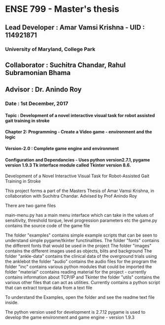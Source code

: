#	ENSE 799 - Master's thesis
##	Lead Developer	:	Amar Vamsi Krishna - UID : 114921871
###	University of Maryland, College Park
##	Collaborator	:	Suchitra Chandar, Rahul Subramonian Bhama
##	Advisor : Dr. Anindo Roy
###	Date : 1st December, 2017
####	Topic : Development of a novel interactive visual task for robot assisted gait training in stroke
####	Chapter 2: Programming - Create a Video game - environment and the logic
####	Version-2.0 : Complete game engine and environment
####	Configuration and Dependancies - Uses python version2.7.1, pygame version 1.9.3 Tk interface module called Tkinter version 8.6. 

Development of a Novel Interactive Visual Task for Robot-Assisted Gait Training in Stroke

This project forms a part of the Masters Thesis of Amar Vamsi Krishna, in collaboration with Suchitra Chandar. 
Advised by Prof Anindo Roy

There are two game files

main-menu.py has a main menu interface which can take in the values of sensitivity, threshold torque, level progression parameters etc
the game.py contains the source code of the game file

The folder "examples" contains simple example scripts that can be seen to understand simple pygame/tkinter functinalities. 
The folder "fonts" contains the different fonts that would be used in the project
The folder "images" contains the different images used as objects, blits and background
The folder "ankle-data" contains the clinical data of the overground trials using the anklebot
the folder "audio" contains the audio files for the program
the folder "inc" contains various python modules that could be imported
the folder "material" ccontains reading material for the project - currently contains information about TCP/IP and Tkinter
the folder "utils" contains the various other files that can act as utilities. Currently contains a python script that can extract torque data from a text file

To understand the Examples, open the folder and see the readme text file inside. 

The python version used for development is 2.7.12
pygame is used to develop the game environment and game engine - version 1.9.3


